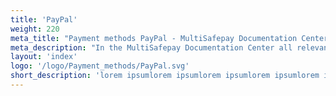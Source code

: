 ```yaml
---
title: 'PayPal'
weight: 220
meta_title: "Payment methods PayPal - MultiSafepay Documentation Center"
meta_description: "In the MultiSafepay Documentation Center all relevant information regarding our Plugins and API. As well as Support pages for Payment Method, Tools and General Questions. You can also find the contact details of our Support Team and Integration Team."
layout: 'index'
logo: '/logo/Payment_methods/PayPal.svg' 
short_description: 'lorem ipsumlorem ipsumlorem ipsumlorem ipsumlorem ipsumlorem ipsumlorem ipsum'
---
```

